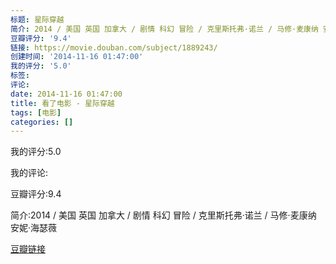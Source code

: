 ```yaml
---
标题: 星际穿越
简介: 2014 / 美国 英国 加拿大 / 剧情 科幻 冒险 / 克里斯托弗·诺兰 / 马修·麦康纳 安妮·海瑟薇
豆瓣评分: '9.4'
链接: https://movie.douban.com/subject/1889243/
创建时间: '2014-11-16 01:47:00'
我的评分: '5.0'
标签:
评论:
date: 2014-11-16 01:47:00
title: 看了电影 - 星际穿越
tags: [电影]
categories: []
---
```


我的评分:5.0

我的评论:

豆瓣评分:9.4

简介:2014 / 美国 英国 加拿大 / 剧情 科幻 冒险 / 克里斯托弗·诺兰 / 马修·麦康纳 安妮·海瑟薇

[豆瓣链接](https://movie.douban.com/subject/1889243/)


